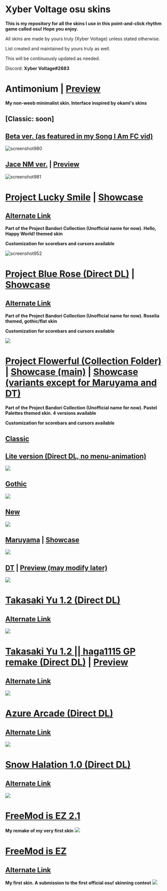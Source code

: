 # Xyber Voltage osu skins
**This is my repository for all the skins I use in this point-and-click rhythm game called osu! Hope you enjoy.**  

All skins are made by yours truly (Xyber Voltage) unless stated otherwise. 

List created and maintained by yours truly as well.  

This will be continuously updated as needed.  

Discord: **Xyber Voltage#2683**  

# Antimonium | [Preview](https://youtu.be/S8dMXBRzl6A)
**My non-weeb minimalist skin. Interface inspired by okami's skins**  

## [Classic: soon] 
## [Beta ver. (as featured in my Song I Am FC vid)](https://github.com/XyberVoltage224/My-osu-skins/raw/master/-%20%20%E3%80%96XV%E3%80%97Antimonium%20%E3%80%8CClassic%20Beta%E3%80%8D.osk)
![screenshot980](https://user-images.githubusercontent.com/70616977/214033159-cef14ff1-3a07-407e-a43b-57ddcafc77c6.jpg)

## [Jace NM ver.](https://github.com/XyberVoltage224/My-osu-skins/raw/master/-%20%20%E3%80%96XV%E3%80%97Antimonium%20%E3%80%8CJace%20NM%E3%80%8D.osk) | [Preview](https://youtu.be/hHF9w-TwWBw)

![screenshot981](https://user-images.githubusercontent.com/70616977/214035850-31bb4807-7b27-4548-8ac2-51c0707ad9ec.jpg)

# [Project Lucky Smile](https://github.com/XyberVoltage224/My-osu-skins/raw/master/-%20%20%E3%80%96XV%E3%80%97Project%20Lucky%20Smile%20%E3%80%8CClassic%E3%80%8D.osk)  | [Showcase](https://youtu.be/Wp_UfVQF5TI)
## [Alternate Link](https://www.mediafire.com/file/wcg4tk9mudzgitc/-__%25E3%2580%2596XV%25E3%2580%2597Project_Lucky_Smile_%25E3%2580%258CClassic%25E3%2580%258D.osk/file)
**Part of the Project Bandori Collection (Unofficial name for now). Hello, Happy World! themed skin**  

**Customization for scorebars and cursors available**

![screenshot952](https://user-images.githubusercontent.com/70616977/210931401-6725537b-dbfc-48dc-81fd-093af72ffd5f.jpg)

# [Project Blue Rose (Direct DL)](https://github.com/XyberVoltage224/My-osu-skins/raw/master/-%20%20%E3%80%96XV%E3%80%97Project%20Blue%20Rose%20%E3%80%8CClassic%E3%80%8D.osk) | [Showcase](https://youtu.be/CJfuYo44Szo)
## [Alternate Link](https://www.mediafire.com/file/ob6d707nylr64na/-__%25E3%2580%2596XV%25E3%2580%2597Project_Blue_Rose_%25E3%2580%258CClassic%25E3%2580%258D.osk/file)
**Part of the Project Bandori Collection (Unofficial name for now). Roselia themed, gothic/flat skin**  

**Customization for scorebars and cursors available**

![](https://user-images.githubusercontent.com/70616977/209552982-a74476ef-727d-44bf-9661-481823f33c02.jpg)
# [Project Flowerful (Collection Folder)](https://www.mediafire.com/folder/4g9vin31nju89/Project+Flowerful+Collection) | [Showcase (main)](https://youtu.be/Mhcp6Hmetmk) | [Showcase (variants except for Maruyama and DT)](https://youtu.be/Bc6bQ8ZM-cY)
**Part of the Project Bandori Collection (Unofficial name for now). Pastel Palettes themed skin. 4 versions available**  

**Customization for scorebars and cursors available**  

## [Classic](https://www.mediafire.com/file/0u4zckt4rfcn0qj/-__%25E3%2580%2596XV%25E3%2580%2597Project%25E2%259C%25BDFlowerful_%25E3%2580%258CClassic%25E3%2580%258D.osk/file)
## [Lite version (Direct DL, no menu-animation)](https://github.com/XyberVoltage224/My-osu-skins/raw/master/-%20%20%E3%80%96XV%E3%80%97Project%E2%9C%BDFlowerful%20%E3%80%8CClassic%20Lite%E3%80%8D.osk)
![](https://user-images.githubusercontent.com/70616977/209894062-aef6fc03-8e75-40a2-84d5-b86d92935aeb.jpg)

## [Gothic](https://www.mediafire.com/file/ogck8514mf1hn83/-__%25E3%2580%2596XV%25E3%2580%2597Project%25E2%259C%25BDFlowerful_%25E3%2580%258CGothic%25E3%2580%258D.osk/file)
![](https://user-images.githubusercontent.com/70616977/209894066-40ab0054-222d-451a-9e1c-070b98d267eb.jpg)

## [New](https://www.mediafire.com/file/1frpxuxuy3urrrr/-__%25E3%2580%2596XV%25E3%2580%2597Project%25E2%259C%25BDFlowerful_%25E3%2580%258CNew%25E3%2580%258D.osk/file)
![](https://user-images.githubusercontent.com/70616977/209894065-eb336e44-9bd3-4939-b2fa-0533f9822e38.jpg)

## [Maruyama](https://www.mediafire.com/file/vhgcgj8coctcznl/-__%25E3%2580%2596XV%25E3%2580%2597Project%25E2%259C%25BDFlowerful_%25E3%2580%258CMaruyama%25E3%2580%258D.osk/file) | [Showcase](https://youtu.be/-BA4hwXNesE)
![](https://user-images.githubusercontent.com/70616977/209894092-053129ef-72b9-4c43-b851-2932e096c973.jpg)

## [DT](https://www.mediafire.com/file/hgua69m5rjc2skv/-__%25E3%2580%2596XV%25E3%2580%2597Project%25E2%259C%25BDFlowerful_%25E3%2580%258CDT%25E3%2580%258D.osk/file) | [Preview (may modify later)](https://youtu.be/OqlkmuVgytA)
![](https://user-images.githubusercontent.com/70616977/212094034-34b62b05-b970-44ff-89fe-2580dcf8f2d3.jpg)

# [Takasaki Yu 1.2 (Direct DL)](https://github.com/XyberVoltage224/My-osu-skins/raw/master/%23%20%20%20%C2%ABTakasaki%20Yu%20(%E9%AB%98%E5%92%B2%20%E4%BE%91)%201.2%20%5BXV%5D%C2%BB.osk)
## [Alternate Link](https://www.mediafire.com/file/umqts5r9842vcrq/%2523_%25C2%25ABTakasaki_Yu_%2528%25E9%25AB%2598%25E5%2592%25B2_%25E4%25BE%2591%2529_1.2_%255BXV%255D%25C2%25BB.osk/file)
![](https://user-images.githubusercontent.com/70616977/209897369-4778a5e2-ecfd-40e2-bd01-d47616597802.jpg)

# [Takasaki Yu 1.2 || haga1115 GP remake (Direct DL)](https://github.com/XyberVoltage224/My-osu-skins/raw/master/%23%20%20%20%C2%ABTakasaki%20Yu%201.2%20(haga)%20%5BXV%5D%C2%BB.osk) | [Preview](https://youtu.be/uD1goD18lYQ)
## [Alternate Link](https://www.mediafire.com/file/vys5izo8o2z3avz/%2523_%25C2%25ABTakasaki_Yu_1.2_%2528haga%2529_%255BXV%255D%25C2%25BB.osk/file)
![](https://user-images.githubusercontent.com/70616977/212095457-ff53e514-2ea7-4777-9bae-792817558b3f.jpg)

# [Azure Arcade (Direct DL)](https://github.com/XyberVoltage224/My-osu-skins/raw/master/%23%20%20%20%C2%ABAzure%20Arcade%20%5BXV%5D%C2%BB.osk)
## [Alternate Link](https://www.mediafire.com/file/r7jar9num2b6re9/%2523_%25C2%25ABAzure_Arcade_%255BXV%255D%25C2%25BB.osk/file)
![](https://user-images.githubusercontent.com/70616977/209899820-07302f3e-fc40-46bf-9a6a-ed17c344103d.jpg)

# [Snow Halation 1.0 (Direct DL)](https://github.com/XyberVoltage224/My-osu-skins/raw/master/%23%20%20%20%C2%ABSnow%20halation%201.0%20%5BXV%5D%C2%BB.osk)
## [Alternate Link](https://www.mediafire.com/file/7e76wg8ya9agsyw/%2523_%25C2%25ABSnow_halation_1.0_%255BXV%255D%25C2%25BB.osk/file)
![](https://user-images.githubusercontent.com/70616977/209897162-f9ccb2a4-7dcc-43aa-a34c-1acc1077961e.jpg)

# [FreeMod is EZ 2.1](https://www.mediafire.com/file/8wdxel77qmzmrv1/%2523_FreeMod_is_EZ_%2528v2.1%2529_%255BXV%255D.osk/file)
**My remake of my very first skin**
![](https://user-images.githubusercontent.com/70616977/209894288-dd07872c-efbf-4919-9980-dc74fece1458.jpg)

# [FreeMod is EZ](https://github.com/XyberVoltage224/My-osu-skins/raw/master/%23%20%20%20FreeMod%20is%20EZ%20(XV)%201.2.0.osk)
## [Alternate Link](https://www.mediafire.com/file/znxnpwbgm3eb3n3/%2523_FreeMod_is_EZ_%2528XV%2529_1.2.0.osk/file)
**My first skin. A submission to the first official osu! skinning contest**
![](https://user-images.githubusercontent.com/70616977/209896930-458c1a65-725f-46bc-8754-80e9e5e569d7.jpg)
